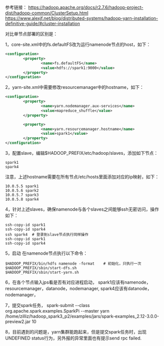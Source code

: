 参考链接：
https://hadoop.apache.org/docs/r2.7.6/hadoop-project-dist/hadoop-common/ClusterSetup.html
https://www.alexjf.net/blog/distributed-systems/hadoop-yarn-installation-definitive-guide/#cluster-installation

对比单节点部署的区别是：

1，core-site.xml中的fs.defaultFS改为运行namenode节点的host，如下：
```xml
<configuration>
        <property>
                <name>fs.defaultFS</name>
                <value>hdfs://spark1:9000</value>
        </property>
</configuration>
```

2，yarn-site.xml中需要修改resourcemanager中的hostname，如下：
```xml
<configuration>
        <property>
                <name>yarn.nodemanager.aux-services</name>
                <value>mapreduce_shuffle</value>
        </property>

        <property>
                <name>yarn.resourcemanager.hostname</name>
                <value>spark1</value>
        </property>
</configuration>
```

3，配置slave，编辑$HADOOP_PREFIX/etc/hadoop/slaves，添加如下节点：
```
spark1
spark4
```
注意，上述hostname需要在所有节点/etc/hosts里面添加对应的ip映射，如下：
```
10.0.5.5 spark1 
10.0.5.6 spark2 
10.0.5.7 spark3 
10.0.5.8 spark4 
```

4，针对上述slaves，确保namenode与各个slaves之间能够ssh无密访问，操作如下：
```shell
ssh-copy-id spark1
ssh-copy-id spark4
ssh spark4  # 登录到slave节点执行同样操作
ssh-copy-id spark1
ssh-copy-id spark4
```

5，启动
在namenode节点执行以下命令：
```shell
$HADOOP_PREFIX/bin/hdfs namenode -format    # 初始化，只执行一次
$HADOOP_PREFIX/sbin/start-dfs.sh
$HADOOP_PREFIX/sbin/start-yarn.sh
```

6，在各个节点输入jps看是否有对应进程启动，
spark1应该有namenode，resourcemanager，datanode，nodemanager,
spark4应该有datanode，nodemanager，


7，提交spark任务，
spark-submit --class org.apache.spark.examples.SparkPi --master yarn /home/zilliz/hadoop_spark3_p2/examples/jars/spark-examples_2.12-3.0.0-preview2.jar 10

8，目前遇到的问题是，yarn集群能跑起来，但是提交spark任务时，出现UNDEFINED status行为，另外报的异常里面也有提示send rpc failed.